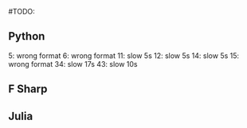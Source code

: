 #TODO:

## Python

5: wrong format
6: wrong format
11: slow 5s
12: slow 5s
14: slow 5s
15: wrong format
34: slow 17s
43: slow 10s

## F Sharp


## Julia
